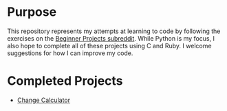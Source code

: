 # Purpose
This repository represents my attempts at learning to code by following the exercises on the [Beginner Projects subreddit](reddit.com/r/beginnerprojects). While Python is my focus, I also hope to complete all of these projects using C and Ruby. I welcome suggestions for how I can improve my code.

# Completed Projects
- [Change Calculator](https://www.reddit.com/r/beginnerprojects/comments/19jkn8/project_change_calculator/) 
